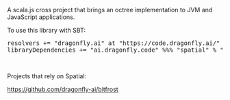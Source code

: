 A scala.js cross project that brings an octree implementation to JVM and JavaScript applications.

To use this library with SBT:

<pre>
resolvers += "dragonfly.ai" at "https://code.dragonfly.ai/"
libraryDependencies += "ai.dragonfly.code" %%% "spatial" % "0.4.5401"
</pre><br />

Projects that rely on Spatial:

https://github.com/dragonfly-ai/bitfrost